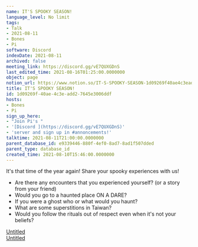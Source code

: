 ```yaml
---
name: IT'S SPOOKY SEASON!
language_level: No limit
tags:
- Talk
- 2021-08-11
- Bones
- Pi
software: Discord
indexDate: 2021-08-11
archived: false
meeting_link: https://discord.gg/vE7QUXGDnS
last_edited_time: 2021-08-16T01:25:00.0000000
object: page
notion_url: https://www.notion.so/IT-S-SPOOKY-SEASON-1d09269f40ae4c3eadd27645e3006ddf
title: IT'S SPOOKY SEASON!
id: 1d09269f-40ae-4c3e-add2-7645e3006ddf
hosts:
- Bones
- Pi
sign_up_here:
- "Join Pi's "
- '[Discord ](https://discord.gg/vE7QUXGDnS)'
- 'server and sign up in #annoncements!'
talktime: 2021-08-11T21:00:00.0000000
parent_database_id: e9339446-880f-4ef0-8ad7-8ad1f507dded
parent_type: database_id
created_time: 2021-08-10T15:46:00.0000000
---
```


It's that time of the year again! Share your spooky experiences with us!
   - Are there any encounters that you experienced yourself? (or a story from your friend)
   - Would you go to a haunted place ON A
  DARE?
   - If you were a ghost who or what would you haunt?
   - What are some superstitions in Taiwan?
   - Would you follow the rituals out of respect even when it's not your beliefs?


[Untitled](https://www.notion.so/12c4a9e645d54aefa860b5f927a0b220)   
[Untitled](https://www.notion.so/482e61b02b9c4456b2b4fe86bb7544c6)   







